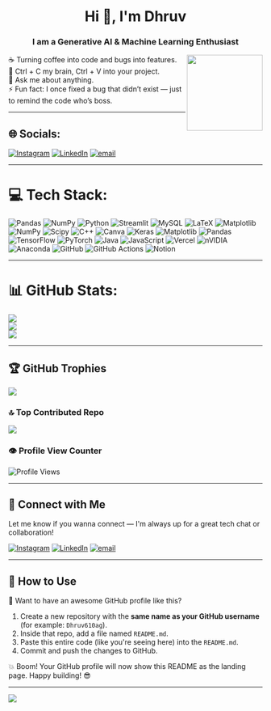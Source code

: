 <h1 align="center">Hi 👋, I'm Dhruv</h1>
<h3 align="center"><strong>I am a Generative AI & Machine Learning Enthusiast</strong></h3>
<div>
  <img align="right" src="(https://media4.giphy.com/media/v1.Y2lkPTc5MGI3NjExZWxqaHNreHkwN204YTgyZ2VpZDZkeXl4aGV6eTIwZG9oc3phMGdxdiZlcD12MV9pbnRlcm5hbF9naWZfYnlfaWQmY3Q9Zw/o0vwzuFwCGAFO/giphy.gif)" width="150">
</div>

<div style="display: flex; justify-content: space-between; align-items: center;">
  ☕ Turning coffee into code and bugs into features.<br>
  🧠 Ctrl + C my brain, Ctrl + V into your project.<br>
  💬 Ask me about anything.<br>
  ⚡ Fun fact: I once fixed a bug that didn’t exist — just to remind the code who’s boss.<br>
</div>


---

## 🌐 Socials:
[![Instagram](https://img.shields.io/badge/Instagram-%23E4405F.svg?logo=Instagram&logoColor=white)](https://instagram.com/610dhruv) [![LinkedIn](https://img.shields.io/badge/LinkedIn-%230077B5.svg?logo=linkedin&logoColor=white)](https://linkedin.com/in/http://www.linkedin.com/in/dhruv-agarwal-773b32287) [![email](https://img.shields.io/badge/Email-D14836?logo=gmail&logoColor=white)](mailto:dhruv610agg@gmail.com) 

---

# 💻 Tech Stack:
![Pandas](https://img.shields.io/badge/pandas-%23150458.svg?style=plastic&logo=pandas&logoColor=white) ![NumPy](https://img.shields.io/badge/numpy-%23013243.svg?style=plastic&logo=numpy&logoColor=white) ![Python](https://img.shields.io/badge/python-3670A0?style=plastic&logo=python&logoColor=ffdd54) ![Streamlit](https://img.shields.io/badge/Streamlit-%23FE4B4B.svg?style=plastic&logo=streamlit&logoColor=white) ![MySQL](https://img.shields.io/badge/mysql-4479A1.svg?style=plastic&logo=mysql&logoColor=white) ![LaTeX](https://img.shields.io/badge/latex-%23008080.svg?style=plastic&logo=latex&logoColor=white) ![Matplotlib](https://img.shields.io/badge/Matplotlib-%23ffffff.svg?style=plastic&logo=Matplotlib&logoColor=black) ![NumPy](https://img.shields.io/badge/numpy-%23013243.svg?style=plastic&logo=numpy&logoColor=white) ![Scipy](https://img.shields.io/badge/SciPy-%230C55A5.svg?style=plastic&logo=scipy&logoColor=%white) ![C++](https://img.shields.io/badge/c++-%2300599C.svg?style=plastic&logo=c%2B%2B&logoColor=white) ![Canva](https://img.shields.io/badge/Canva-%2300C4CC.svg?style=plastic&logo=Canva&logoColor=white) ![Keras](https://img.shields.io/badge/Keras-%23D00000.svg?style=plastic&logo=Keras&logoColor=white) ![Matplotlib](https://img.shields.io/badge/Matplotlib-%23ffffff.svg?style=plastic&logo=Matplotlib&logoColor=black) ![Pandas](https://img.shields.io/badge/pandas-%23150458.svg?style=plastic&logo=pandas&logoColor=white) ![TensorFlow](https://img.shields.io/badge/TensorFlow-%23FF6F00.svg?style=plastic&logo=TensorFlow&logoColor=white) ![PyTorch](https://img.shields.io/badge/PyTorch-%23EE4C2C.svg?style=plastic&logo=PyTorch&logoColor=white) ![Java](https://img.shields.io/badge/java-%23ED8B00.svg?style=plastic&logo=openjdk&logoColor=white) ![JavaScript](https://img.shields.io/badge/javascript-%23323330.svg?style=plastic&logo=javascript&logoColor=%23F7DF1E) ![Vercel](https://img.shields.io/badge/vercel-%23000000.svg?style=plastic&logo=vercel&logoColor=white) ![nVIDIA](https://img.shields.io/badge/cuda-000000.svg?style=plastic&logo=nVIDIA&logoColor=green) ![Anaconda](https://img.shields.io/badge/Anaconda-%2344A833.svg?style=plastic&logo=anaconda&logoColor=white) ![GitHub](https://img.shields.io/badge/github-%23121011.svg?style=plastic&logo=github&logoColor=white) ![GitHub Actions](https://img.shields.io/badge/github%20actions-%232671E5.svg?style=plastic&logo=githubactions&logoColor=white) ![Notion](https://img.shields.io/badge/Notion-%23000000.svg?style=plastic&logo=notion&logoColor=white)

---

# 📊 GitHub Stats:
![](https://github-readme-stats.vercel.app/api?username=Dhruv610ag&theme=vision-friendly-dark&hide_border=false&include_all_commits=true&count_private=true)<br/>
![](https://nirzak-streak-stats.vercel.app/?user=Dhruv610ag&theme=vision-friendly-dark&hide_border=false)<br/>
![](https://github-readme-stats.vercel.app/api/top-langs/?username=Dhruv610ag&theme=vision-friendly-dark&hide_border=false&include_all_commits=true&count_private=true&layout=compact)

---

## 🏆 GitHub Trophies
![](https://github-profile-trophy.vercel.app/?username=Dhruv610ag&theme=radical&no-frame=false&no-bg=false&margin-w=4)

### 🔝 Top Contributed Repo
![](https://github-contributor-stats.vercel.app/api?username=Dhruv610ag&limit=5&theme=dark&combine_all_yearly_contributions=true)

### 👁️ Profile View Counter
![Profile Views](https://komarev.com/ghpvc/?username=Dhruv610ag&color=blue)  

---

## 🤝 Connect with Me
<p>Let me know if you wanna connect — I'm always up for a great tech chat or collaboration!</p>

[![Instagram](https://img.shields.io/badge/Instagram-%23E4405F.svg?logo=Instagram&logoColor=white)](https://instagram.com/610dhruv) 
[![LinkedIn](https://img.shields.io/badge/LinkedIn-%230077B5.svg?logo=linkedin&logoColor=white)](https://linkedin.com/in/http://www.linkedin.com/in/dhruv-agarwal-773b32287) 
[![email](https://img.shields.io/badge/Email-D14836?logo=gmail&logoColor=white)](mailto:dhruv610agg@gmail.com) 

---

## 📌 How to Use

🚀 Want to have an awesome GitHub profile like this?

1. Create a new repository with the **same name as your GitHub username** (for example: `Dhruv610ag`).
2. Inside that repo, add a file named `README.md`.
3. Paste this entire code (like you're seeing here) into the `README.md`.
4. Commit and push the changes to GitHub.

💥 Boom! Your GitHub profile will now show this README as the landing page. Happy building! 😎

---

[![](https://visitcount.itsvg.in/api?id=Dhruv610ag&icon=1&color=8)](https://visitcount.itsvg.in)

<!-- Proudly created with GPRM ( https://gprm.itsvg.in ) -->
